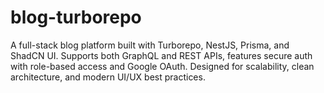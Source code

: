# blog-turborepo
A full-stack blog platform built with Turborepo, NestJS, Prisma, and ShadCN UI. Supports both GraphQL and REST APIs, features secure auth with role-based access and Google OAuth. Designed for scalability, clean architecture, and modern UI/UX best practices.
